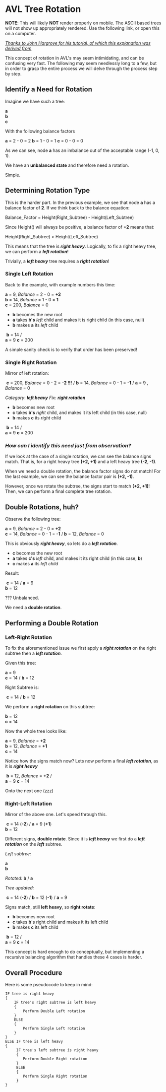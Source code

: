 # AVL Tree Rotation

**NOTE**: This will likely **NOT** render properly on mobile. The ASCII based trees will not show up appropriately rendered. Use the following link, or open this on a computer.

*[Thanks to John Hargrove for his tutorial, of which this explanation was derived from](https://www.cise.ufl.edu/~nemo/cop3530/AVL-Tree-Rotations.pdf)*

This concept of rotation in AVL's may seem intimidating, and can be confusing very fast. The following may seem needlessly long to a few, but in order to grasp the entire process we will delve through the process step by step.

## Identify a Need for Rotation

Imagine we have such a tree:

**a**
   \
      **b**
         \
            **c**

With the following balance factors

**a** = 2 - 0 = 2
**b** = 1 - 0 = 1
**c** = 0 - 0 = 0

As we can see, node **a** has an imbalance out of the acceptable range (-1, 0, 1).

We have an **unbalanced state** and therefore need a rotation.

Simple.

## Determining Rotation Type

This is the harder part. In the previous example, we see that node **a** has a balance factor of **2**. If we think back to the balance equation: 

Balance_Factor = Height(Right_Subtree) - Height(Left_Subtree)

Since Height() will always be positive, a balance factor of **+2** means that:

Height(Right_Subtree) > Height(Left_Subtree)

This means that the tree is ***right heavy***. Logically, to fix a right heavy tree, we can perform a ***left rotation***!

Trivially, a ***left heavy*** tree requires a ***right rotation***!

### Single Left Rotation

Back to the example, with example numbers this time:

**a** = 9, *Balance* = 2 - 0 = **+2**
   \
      **b** = 14, *Balance* = 1 - 0 = **1**
         \
            **c** = 200, *Balance* = 0

* **b** becomes the new root
* **a** takes **b's** *left* child and makes it is right child (in this case, null)
* **b** makes **a** its *left* child

​      **b** = 14
   /       \
**a** = 9      **c** = 200

A simple sanity check is to verify that order has been preserved!

### Single Right Rotation

Mirror of left rotation:

​            **c** = 200, *Balance* = 0 - 2 = **-2 !!!**
          /
       **b** = 14, *Balance* = 0 - 1 = **-1**
    /
**a** = 9 , *Balance* = 0

*Category*: ***left heavy*** 
*Fix*: ***right rotation***

* **b** becomes new root
* **c** takes **b's** *right* child, and makes it its left child (in this case, null)
* **b** makes **c** its *right* child

​      **b** = 14
   /       \
**a** = 9      **c** = 200

### *How can I identify this need just from observation?* 

If we look at the case of a single rotation, we can see the balance signs match. That is, for a right heavy tree **(+2, +1)** and a left heavy tree **(-2, -1)**.

When we need a double rotation, the balance factor signs do not match! For the last example, we can see the balance factor pair is **(+2, -1)**.

However, once we rotate the subtree, the signs start to match **(+2, +1)**! Then, we can perform a final complete tree rotation.

## Double Rotations, huh?

Observe the following tree:

**a** = 9, *Balance* = 2 - 0 = **+2**
   \
      **c** = 14, *Balance* = 0 - 1 = **-1**
    /
**b** = 12, *Balance* = 0

This is obviously ***right heavy***, so lets do a ***left rotation***.

* **c** becomes the new root
* **a** takes **c's** *left* child, and makes it its right child (in this case, **b**)
* **c** makes **a** its *left child*

Result:

​      **c** = 14
   /
**a** = 9
   \
      **b** = 12

??? Unbalanced.

We need a **double rotation**.

## Performing a Double Rotation

### Left-Right Rotation 

To fix the aforementioned issue we first apply a ***right rotation*** on the right subtree then a ***left rotation***. 

Given this tree:

**a** = 9
   \
      **c** = 14
    /
**b** = 12

Right Subtree is:

​     **c** = 14
   /
**b** = 12

We perform a **right rotation** on this subtree:

**b** = 12
   \
      **c** = 14

Now the whole tree looks like:

**a** = 9, *Balance* = **+2**
   \
      **b** = 12, *Balance* = **+1**
          \
            **c** = 14

Notice how the signs match now? Lets now perform a final ***left rotation***, as it is ***right heavy***

​      **b** = 12, *Balance* = **+2**
   /     \
**a** = 9   **c** = 14

Onto the next one (zzz)

### Right-Left Rotation

Mirror of the above one. Let's speed through this. 

​         **c** = 14 (**-2**)
      /
   **a** = 9 (**+1**)
      \
         **b** = 12

Different signs, **double rotate**. Since it is ***left heavy*** we first do a ***left rotation*** on the ***left*** subtree.

*Left subtree:*

**a**
   \
      **b**

*Rotated:*
      **b**
   /
**a**

*Tree updated:*

​             **c** = 14 (**-2**)
          /
       **b** = 12 (**-1**)
   /
**a** = 9

Signs match, still **left heavy**, so **right rotate**:

* **b** becomes new root
* **c** takes **b**'s right child and makes it its left child
* **b** makes **c** its left child

​      **b** = 12
   /      \
**a** = 9    **c** = 14

This concept is hard enough to do conceptually, but implementing a recursive balancing algorithm that handles these 4 cases is harder.

## Overall Procedure

Here is some pseudocode to keep in mind:

```pseudocode
IF tree is right heavy
{
	IF tree's right subtree is left heavy
 	{
 		Perform Double Left rotation
 	}
 	ELSE
 	{
		Perform Single Left rotation
 	}
}
ELSE IF tree is left heavy
{
     IF tree's left subtree is right heavy
     {
     	Perform Double Right rotation
     }
     ELSE
     {
     	Perform Single Right rotation
     }
} 
```

